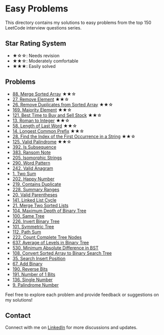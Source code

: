 # Easy Problems

This directory contains my solutions to easy problems from the top 150 LeetCode interview questions series.

## Star Rating System
- ★☆☆: Needs revision
- ★★☆: Moderately comfortable
- ★★★: Easily solved

## Problems

- [88. Merge Sorted Array](merge_sorted_array.java) ★★☆
- [27. Remove Element](remove_element.java) ★★☆
- [26. Remove Duplicates from Sorted Array](remove_duplicates.java) ★★☆
- [169. Majority Element](majority_element.java) ★★☆
- [121. Best Time to Buy and Sell Stock](best_time_to_buy_and_sell_stock.java) ★★☆
- [13. Roman to Integer](roman_to_integer.java) ★★☆
- [58. Length of Last Word](length_of_last_word.java) ★★☆
- [14. Longest Common Prefix](longest_common_prefix.java) ★★☆
- [28. Find the Index of the First Occurrence in a String](find_index_of_first_occurrence_in_string.java) ★★☆
- [125. Valid Palindrome](valid_palindrome.java) ★★☆
- [392. Is Subsequence](is_subsequence.java)
- [383. Ransom Note](ransom_note.java)
- [205. Isomorphic Strings](isomorphic_strings.java)
- [290. Word Pattern](word_pattern.java)
- [242. Valid Anagram](valid_anagram.java)
- [1. Two Sum](two_sum.java)
- [202. Happy Number](happy_number.java)
- [219. Contains Duplicate](contains_duplicate_2.java)
- [228. Summary Ranges](summary_ranges.java)
- [20. Valid Parentheses](valid_parantheses.java)
- [141. Linked List Cycle](linked_list_cycle.java)
- [21. Merge Two Sorted Lists](merge_two_sorted_lists.java)
- [104. Maximum Depth of Binary Tree](maxdepth_bt.java)
- [100. Same Tree](same_tree_bt.java)
- [226. Invert Binary Tree](invert_tree_bt.java)
- [101. Symmetric Tree](symmetric_tree.java)
- [112. Path Sum](path_sum.java)
- [222. Count Complete Tree Nodes](count_complete_treenodes.java)
- [637. Average of Levels in Binary Tree](average_of_levels_in_bt.java)
- [530. Minimum Absolute Difference in BST](min_diff_in_bst.java)
- [108. Convert Sorted Array to Binary Search Tree](sorted_arr_to_bst.java)
- [35. Search Insert Position](search_insert_position.java)
- [67. Add Binary](add_binary.java)
- [190. Reverse Bits](reverse_bits.java)
- [191. Number of 1 Bits](no_of_1_bits.java)
- [136. Single Number](single_number.java)
- [9. Palindrome Number](palindrome_number.java)

Feel free to explore each problem and provide feedback or suggestions on my solutions!

## Contact

Connect with me on [LinkedIn](https://www.linkedin.com/in/roshan99/) for more discussions and updates.
